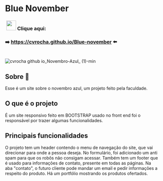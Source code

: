 # Blue November

<h3>&nbsp;<img width="32px" src="https://user-images.githubusercontent.com/62439381/159175059-0ea4a795-21f9-43f4-a9db-afc3a21ab780.gif">&nbsp;Clique aqui:</h3>

**<h3>➡️&nbsp;https://cvrocha.github.io/Blue-november ⬅️&nbsp;</h3>**

#
![cvrocha github io_Novembro-Azul_ (1)-min](https://user-images.githubusercontent.com/62439381/185643578-67f6b506-5e26-454b-9bf9-81d4cc54e20e.png)

## Sobre 📝
Esse é um site sobre o novembro azul, um projeto feito pela faculdade.

## O que é o projeto
É um site responsivo feito em BOOTSTRAP usado no front end foi o responsável por trazer algumas funcionalidades.

## Principais funcionalidades
O projeto tem um header contendo o menu de navegação do site, que vai direcionar para onde a pessoa deseja. No formulário, foi adicionado um anti spam para que os robôs não consigam acessar. Também tem um footer que é usado para informações de contato, presente em todas as páginas. Na aba "contato", o futuro cliente pode mandar um email e pedir informações a respeito do produto. Há um portfólio mostrando os produtos ofertados.
